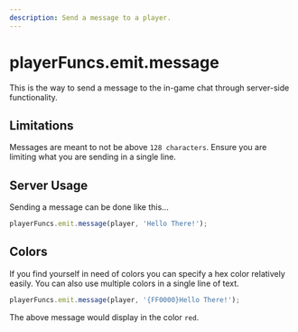 ```yaml
---
description: Send a message to a player.
---
```


# playerFuncs.emit.message

This is the way to send a message to the in-game chat through server-side functionality.

## Limitations

Messages are meant to not be above `128 characters`. Ensure you are limiting what you are sending in a single line.

## Server Usage

Sending a message can be done like this...

```typescript
playerFuncs.emit.message(player, 'Hello There!');
```

## Colors

If you find yourself in need of colors you can specify a hex color relatively easily. You can also use multiple colors in a single line of text.

```typescript
playerFuncs.emit.message(player, '{FF0000}Hello There!');
```

The above message would display in the color `red`.